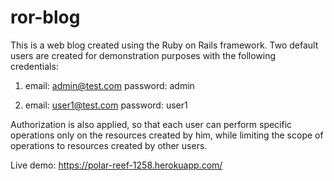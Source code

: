 # ror-blog

This is a web blog created using the Ruby on Rails framework.
Two default users are created for demonstration purposes with the following credentials:

1)  email: admin@test.com
     password: admin

2)  email: user1@test.com
     password: user1

Authorization is also applied, so that each user can perform specific operations only on the resources created by him, while limiting the scope of operations to resources created by other users.

Live demo: https://polar-reef-1258.herokuapp.com/
